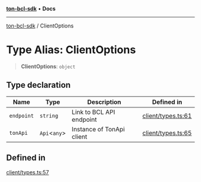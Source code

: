 [**ton-bcl-sdk**](../README.md) • **Docs**

***

[ton-bcl-sdk](../globals.md) / ClientOptions

# Type Alias: ClientOptions

> **ClientOptions**: `object`

## Type declaration

| Name | Type | Description | Defined in |
| ------ | ------ | ------ | ------ |
| `endpoint` | `string` | Link to BCL API endpoint | [client/types.ts:61](https://github.com/ton-fun-tech/ton-bcl-sdk/blob/13871a60088d7e9186be67107dbe2dc597dc6855/src/client/types.ts#L61) |
| `tonApi` | `Api`\<`any`\> | Instance of TonApi client | [client/types.ts:65](https://github.com/ton-fun-tech/ton-bcl-sdk/blob/13871a60088d7e9186be67107dbe2dc597dc6855/src/client/types.ts#L65) |

## Defined in

[client/types.ts:57](https://github.com/ton-fun-tech/ton-bcl-sdk/blob/13871a60088d7e9186be67107dbe2dc597dc6855/src/client/types.ts#L57)
